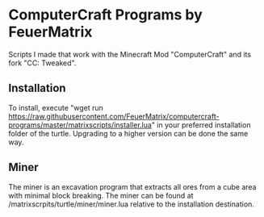 # ComputerCraft Programs by FeuerMatrix

Scripts I made that work with the Minecraft Mod "ComputerCraft" and its fork "CC: Tweaked".

## Installation

To install, execute "wget run https://raw.githubusercontent.com/FeuerMatrix/computercraft-programs/master/matrixscripts/installer.lua" in your preferred installation folder of the turtle.
Upgrading to a higher version can be done the same way.

## Miner
The miner is an excavation program that extracts all ores from a cube area with minimal block breaking.
The miner can be found at /matrixscrpits/turtle/miner/miner.lua relative to the installation destination.